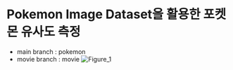 # Pokemon Image Dataset을 활용한 포켓몬 유사도 측정
- main branch : pokemon
- movie branch : movie 
![Figure_1](https://github.com/yewchung56/pokemonvgg16/assets/62236700/8ae33411-d5ca-4b7f-91e8-7279fecbb81f)
